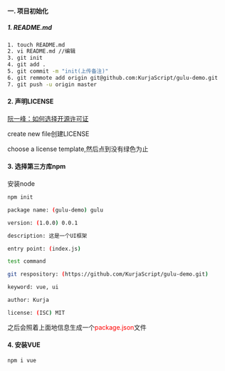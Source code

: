 #### 一. 项目初始化

##### 1. README.md

```bash
1. touch README.md
2. vi README.md //编辑
3. git init
4. git add .
5. git commit -m "init(上传备注)"
6. git remmote add origin git@github.com:KurjaScript/gulu-demo.git
7. git push -u origin master
```

#### 2. 声明LICENSE

[阮一峰：如何选择开源许可证](https://www.ruanyifeng.com/blog/2011/05/how_to_choose_free_software_licenses.html)

create new file创建LICENSE

choose a license template,然后点到没有绿色为止

#### 3. 选择第三方库npm

安装node

```bash
npm init

package name: (gulu-demo) gulu

version: (1.0.0) 0.0.1

description: 这是一个UI框架

entry point: (index.js)

test command

git respository: (https://github.com/KurjaScript/gulu-demo.git)

keyword: vue, ui

author: Kurja

license: (ISC) MIT
```

之后会照着上面地信息生成一个<font color='red'>package.json</font>文件

#### 4. 安装VUE

`npm i vue`



